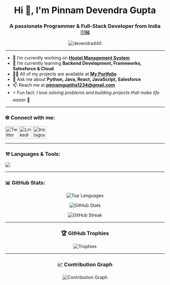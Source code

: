 <h1 align="center">Hi 👋, I'm Pinnam Devendra Gupta</h1>
<h3 align="center">A passionate Programmer & Full-Stack Developer from India 🇮🇳</h3>

<p align="center"> 
  <img src="https://komarev.com/ghpvc/?username=devendra440&label=Profile%20Views&color=0e75b6&style=flat" alt="devendra440" /> 
</p>

---

- 🔭 I’m currently working on **[Hostel Management System](https://devendra440.github.io/StaySelect/)**  
- 🌱 I’m currently learning **Backend Development, Frameworks, Salesforce & Cloud**  
- 👨‍💻 All of my projects are available at **[My Portfolio](https://devendra440.github.io/codesoft/)**  
- 💬 Ask me about **Python, Java, React, JavaScript, Salesforce**  
- 📫 Reach me at **pinnamguptha1234@gmail.com**  
- ⚡ Fun fact: *I love solving problems and building projects that make life easier* 🚀  

---

<h3 align="left">🌐 Connect with me:</h3>
<p align="left">
<a href="https://twitter.com/devendra440" target="blank"><img align="center" src="https://skillicons.dev/icons?i=twitter" alt="Twitter" height="40" /></a>
<a href="https://linkedin.com/in/pinnam-devendra-gupta" target="blank"><img align="center" src="https://skillicons.dev/icons?i=linkedin" alt="LinkedIn" height="40" /></a>
<a href="https://instagram.com/mr.dev__2004" target="blank"><img align="center" src="https://skillicons.dev/icons?i=instagram" alt="Instagram" height="40" /></a>
</p>

---

<h3 align="left">⚒️ Languages & Tools:</h3>
<p align="left">
  <img src="https://skillicons.dev/icons?i=java,python,html,css,bootstrap,javascript,react,nodejs,express,mongodb,mysql,salesforce,git,github,vscode" />
</p>

---

<h3 align="left">📊 GitHub Stats:</h3>

<p align="center">
  <img src="https://github-readme-stats.vercel.app/api/top-langs?username=devendra440&show_icons=true&locale=en&layout=compact&theme=tokyonight" alt="Top Languages" />
</p>

<p align="center">
  <img src="https://github-readme-stats.vercel.app/api?username=devendra440&show_icons=true&locale=en&theme=tokyonight" alt="GitHub Stats" />
</p>

<p align="center">
  <img src="https://github-readme-streak-stats.herokuapp.com/?user=devendra440&theme=tokyonight" alt="GitHub Streak" />
</p>

---

<h3 align="center">🏆 GitHub Trophies</h3>
<p align="center"> 
  <img src="https://github-profile-trophy.vercel.app/?username=devendra440&theme=onedark&row=1&column=6" alt="Trophies" />
</p>

---

<h3 align="center">📈 Contribution Graph</h3>
<p align="center">
  <img src="https://github-readme-activity-graph.vercel.app/graph?username=devendra440&theme=tokyo-night" alt="Contribution Graph" />
</p>
